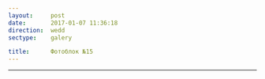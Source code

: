 ```yaml
---
layout:     post
date:       2017-01-07 11:36:18
direction:  wedd
sectype:    galery

title:      Фотоблок №15
---
```

					
<section class="wedd_galery">                       
    <div id="fotoblock-15" class="owl-carousel owl-theme same_galery">
        <a href="#galery" class="item"><div class="img_inline" style="background-image: url(../images/wedd/15_1.jpg)"></div></a>
        <a href="#galery" class="item"><div class="img_inline" style="background-image: url(../images/wedd/15_2.jpg)"></div></a>
        <a href="#galery" class="item"><div class="img_inline" style="background-image: url(../images/wedd/15_3.jpg)"></div></a>
        <a href="#galery" class="item"><div class="img_inline" style="background-image: url(../images/wedd/15_4.jpg)"></div></a>
        <a href="#galery" class="item"><div class="img_inline" style="background-image: url(../images/wedd/15_5.jpg)"></div></a>
        <a href="#galery" class="item"><div class="img_inline" style="background-image: url(../images/wedd/15_6.jpg)"></div></a>
    </div>
    <div class="container">
        <hr class="style-wedd">
    </div>
</section>
